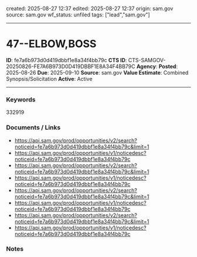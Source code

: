 created: 2025-08-27 12:37
edited: 2025-08-27 12:37
origin: sam.gov
source: sam.gov
wf_status: unfiled
tags: ["lead","sam.gov"]

---

# 47--ELBOW,BOSS

**ID**: fe7a6b973d0d419dbbf1e8a34f4bb79c
**CTS ID**: CTS-SAMGOV-20250826-FE7A6B973D0D419DBBF1E8A34F4BB79C
**Agency**: 
**Posted**: 2025-08-26
**Due**: 2025-09-10
**Source**: sam.gov
**Value Estimate**: Combined Synopsis/Solicitation
**Active**: Active

---

### Keywords
332919

### Documents / Links
- <https://api.sam.gov/prod/opportunities/v2/search?noticeid=fe7a6b973d0d419dbbf1e8a34f4bb79c&limit=1>
- <https://api.sam.gov/prod/opportunities/v1/noticedesc?noticeid=fe7a6b973d0d419dbbf1e8a34f4bb79c>
- <https://api.sam.gov/prod/opportunities/v2/search?noticeid=fe7a6b973d0d419dbbf1e8a34f4bb79c&limit=1>
- <https://api.sam.gov/prod/opportunities/v1/noticedesc?noticeid=fe7a6b973d0d419dbbf1e8a34f4bb79c>
- <https://api.sam.gov/prod/opportunities/v2/search?noticeid=fe7a6b973d0d419dbbf1e8a34f4bb79c&limit=1>
- <https://api.sam.gov/prod/opportunities/v1/noticedesc?noticeid=fe7a6b973d0d419dbbf1e8a34f4bb79c>
- <https://api.sam.gov/prod/opportunities/v2/search?noticeid=fe7a6b973d0d419dbbf1e8a34f4bb79c&limit=1>
- <https://api.sam.gov/prod/opportunities/v1/noticedesc?noticeid=fe7a6b973d0d419dbbf1e8a34f4bb79c>

### Notes

